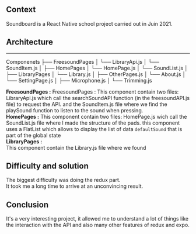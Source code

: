 ## Context
Soundboard is a React Native school project carried out in Juin 2021.

## Architecture
-----------
Componenets
├── FreesoundPages
│     └── LibraryApi.js
│     └── SoundItem.js
│ 
├── HomePages
│     └── HomePage.js
│     └── SoundList.js
│ 
├── LibraryPages
│     └── Library.js
│
├── OtherPages.js
│     └── About.js
│     └── SettingPage.js
│ 
├── Microphone.js
│ 
└── Trimming.js

**FreesoundPages :**
FreesoundPages : This component contain two files: LibraryApi.js  which call the searchSoundAPI function (in the freesoundAPI.js file) to request the API.
and the SoundItem.js file where we find the playSound function to listen to the sound when pressing.<br/>
**HomePages :**	
This component contain two files: HomePage.js wich call the SoundList.js file  where I made the structure of the pads. this component uses a FlatList which allows to display the list of data `defaultSound` that is part of the global state
<br/>
**LibraryPages :**	
This component contain the Library.js file where we found <br/>

## Difficulty and solution
The biggest difficulty was doing the redux part.<br/>
It took me a long time to arrive at an unconvincing result.<br/>

## Conclusion
It's a very interesting project, it allowed me to understand a lot of things like the interaction with the API and also many other features of redux and expo.
